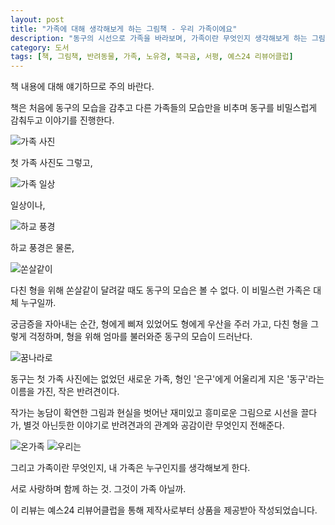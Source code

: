 ```yaml
---
layout: post
title: "가족에 대해 생각해보게 하는 그림책 - 우리 가족이에요"
description: "동구의 시선으로 가족을 바라보며, 가족이란 무엇인지 생각해보게 하는 그림책이다."
category: 도서
tags: [책, 그림책, 반려동물, 가족, 노유경, 북극곰, 서평, 예스24 리뷰어클럽]
---
```


<div class="im im-warning">
책 내용에 대해 얘기하므로 주의 바란다.
</div>

책은 처음에 동구의 모습을 감추고 다른 가족들의 모습만을 비추며
동구를 비밀스럽게 감춰두고 이야기를 진행한다.

![가족 사진](https://lh3.googleusercontent.com/YGyE5KSZCB9w_HPvVEfJuIf8YhagZW-gS6o_tPQEtHBrTmTRroSIH4YnKvbGhuJ_ShfyL4WK3zaTCA=s480)

첫 가족 사진도 그렇고,

![가족 일상](https://lh3.googleusercontent.com/s8uiB1p3B36QwPrIES5yi609V-w6S5dS55NXUldW1qAJkvhS3ZqSkhA3loAnarVjIBPU9bTrZ0cqow=s640)

일상이나,

![하교 풍경](https://lh3.googleusercontent.com/VFb-Pbx0X7LMKU57Fes1Il5ytg0q1B47qLlJwafMXorou9LjaE4rxqodym6vFeN9bvZhaPVGmsfLnA=s640)

하교 풍경은 물론,

![쏜살같이](https://lh3.googleusercontent.com/CYjhyGxuNY1xpCFX_N1aNN7eWVhw70LLZg4AG_KQje6o2Xd1E2KVf59RcV7zmiHpA3biZYznIuiB5A=s640)

다친 형을 위해 쏜살같이 달려갈 때도 동구의 모습은 볼 수 없다.
이 비밀스런 가족은 대체 누구일까.

궁금증을 자아내는 순간,
형에게 삐져 있었어도 형에게 우산을 주러 가고,
다친 형을 그렇게 걱정하며,
형을 위해 엄마를 불러와준 동구의 모습이 드러난다.

![꿈나라로](https://lh3.googleusercontent.com/bRJ_DP2tKG1Sx35qEHxasNUiEIWq3qs7tHxWOHxwE4dYPW7MPWL4lUrNWK0IhDquvKkkDV76zQVJdg=s640)

동구는 첫 가족 사진에는 없었던 새로운 가족,
형인 '은구'에게 어울리게 지은 '동구'라는 이름을 가진,
작은 반려견이다.

작가는 농담이 확연한 그림과
현실을 벗어난 재미있고 흥미로운 그림으로 시선을 끌다가,
별것 아닌듯한 이야기로
반려견과의 관계와 공감이란 무엇인지 전해준다.

![온가족](https://lh3.googleusercontent.com/J5PiDa13djVm5FucQvKS-7YzBeOKil6ZQCLhHvQ2Jw6alOH-XY3Yp7-IxeBFbqYo0pI4qZGQidAvdw=w340)
![우리는](https://lh3.googleusercontent.com/9_wEdm1jkacLx8s-dieZg-q3080M7GPRP-954Y5Bs7z5gtRL9xvXdJd3LGIgyaRoiN_HZbYVLjQU2A=w340)

그리고 가족이란 무엇인지,
내 가족은 누구인지를 생각해보게 한다.

서로 사랑하며 함께 하는 것.
그것이 가족 아닐까.



<div class="im im-info">
이 리뷰는 예스24 리뷰어클럽을 통해 제작사로부터 상품을 제공받아 작성되었습니다.
</div>
